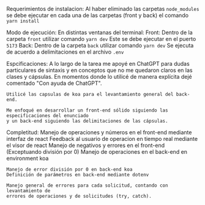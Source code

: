 Requerimientos de instalacion:
	Al haber eliminado las carpetas `node_modules` se debe
	ejecutar en cada una de las carpetas (front y back) el comando `yarn install`

Modo de ejecución:
	En distintas ventanas del terminal:
		Front:
			Dentro de la carpeta `front` utilizar comando `yarn dev`
			Este se debe ejecutar en el puerto `5173`
		Back:
			Dentro de la carpeta `back` utilizar comando `yarn dev`
			Se ejecuta de acuerdo a delimitaciones en el archivo `.env`

Espcificaciones:
	A lo largo de la tarea me apoyé en ChatGPT para dudas particulares de sintaxis
	y en conceptos que no me quedaron claros en las clases y cápsulas.
	En momentos donde lo utilicé de manera explícita dejé comentado "Con ayuda de ChatGPT".

	Utilicé las capsulas de koa para el levantamiento general del back-end.

	Me enfoqué en desarrollar un front-end sólido siguiendo las especificaciones del enunciado
	y un back-end siguiendo las delimitaciones de las cápsulas.

Completitud:
	Manejo de operaciones y números en el front-end mediante interfaz de react
	Feedback al usuario de operacion en tiempo real mediante el visor de react
	Manejo de negativos y errores en el front-end (Exceptuando división por 0)
	Manejo de operaciones en el back-end en environment koa

	Manejo de error división por 0 en back-end koa
	Definición de parámetros en back-end mediante dotenv

	Manejo general de errores para cada solicitud, contando con levantamiento de
	errores de operaciones y de solicitudes (try, catch).

	
